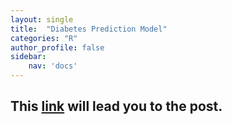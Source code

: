 ```yaml
---
layout: single
title:  "Diabetes Prediction Model"
categories: "R"
author_profile: false
sidebar: 
    nav: 'docs'
---
```


## This [link](https://cheolminlee0907.netlify.app/post/2021-05-01-prediction-model-of-diabetes/) will lead you to the post.

